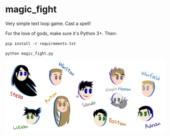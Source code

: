 # magic_fight

Very simple text loop game. Cast a spell!

For the love of gods, make sure it's Python 3+. Then:

`pip install -r requirements.txt`

`python magic_fight.py`

![Character doodles](images/neat.png)
